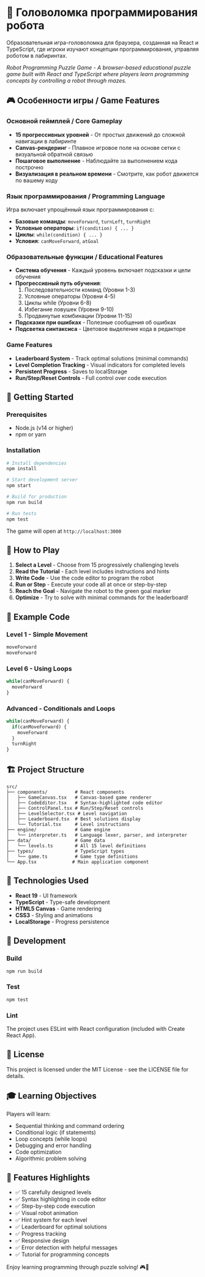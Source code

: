 # 🤖 Головоломка программирования робота

Образовательная игра-головоломка для браузера, созданная на React и TypeScript, где игроки изучают концепции программирования, управляя роботом в лабиринтах.

_Robot Programming Puzzle Game - A browser-based educational puzzle game built with React and TypeScript where players learn programming concepts by controlling a robot through mazes._

## 🎮 Особенности игры / Game Features

### Основной геймплей / Core Gameplay
- **15 прогрессивных уровней** - От простых движений до сложной навигации в лабиринте
- **Canvas-рендеринг** - Плавное игровое поле на основе сетки с визуальной обратной связью
- **Пошаговое выполнение** - Наблюдайте за выполнением кода построчно
- **Визуализация в реальном времени** - Смотрите, как робот движется по вашему коду

### Язык программирования / Programming Language
Игра включает упрощённый язык программирования с:
- **Базовые команды**: `moveForward`, `turnLeft`, `turnRight`
- **Условные операторы**: `if(condition) { ... }`
- **Циклы**: `while(condition) { ... }`
- **Условия**: `canMoveForward`, `atGoal`

### Образовательные функции / Educational Features
- **Система обучения** - Каждый уровень включает подсказки и цели обучения
- **Прогрессивный путь обучения**:
  1. Последовательности команд (Уровни 1-3)
  2. Условные операторы (Уровни 4-5)
  3. Циклы while (Уровни 6-8)
  4. Избегание ловушек (Уровни 9-10)
  5. Продвинутые комбинации (Уровни 11-15)
- **Подсказки при ошибках** - Полезные сообщения об ошибках
- **Подсветка синтаксиса** - Цветовое выделение кода в редакторе

### Game Features
- **Leaderboard System** - Track optimal solutions (minimal commands)
- **Level Completion Tracking** - Visual indicators for completed levels
- **Persistent Progress** - Saves to localStorage
- **Run/Step/Reset Controls** - Full control over code execution

## 🚀 Getting Started

### Prerequisites
- Node.js (v14 or higher)
- npm or yarn

### Installation

```bash
# Install dependencies
npm install

# Start development server
npm start

# Build for production
npm run build

# Run tests
npm test
```

The game will open at `http://localhost:3000`

## 🎯 How to Play

1. **Select a Level** - Choose from 15 progressively challenging levels
2. **Read the Tutorial** - Each level includes instructions and hints
3. **Write Code** - Use the code editor to program the robot
4. **Run or Step** - Execute your code all at once or step-by-step
5. **Reach the Goal** - Navigate the robot to the green goal marker
6. **Optimize** - Try to solve with minimal commands for the leaderboard!

## 📝 Example Code

### Level 1 - Simple Movement
```javascript
moveForward
moveForward
```

### Level 6 - Using Loops
```javascript
while(canMoveForward) {
  moveForward
}
```

### Advanced - Conditionals and Loops
```javascript
while(canMoveForward) {
  if(canMoveForward) {
    moveForward
  }
  turnRight
}
```

## 🏗️ Project Structure

```
src/
├── components/          # React components
│   ├── GameCanvas.tsx   # Canvas-based game renderer
│   ├── CodeEditor.tsx   # Syntax-highlighted code editor
│   ├── ControlPanel.tsx # Run/Step/Reset controls
│   ├── LevelSelector.tsx # Level navigation
│   ├── Leaderboard.tsx  # Best solutions display
│   └── Tutorial.tsx     # Level instructions
├── engine/              # Game engine
│   └── interpreter.ts   # Language lexer, parser, and interpreter
├── data/                # Game data
│   └── levels.ts        # All 15 level definitions
├── types/               # TypeScript types
│   └── game.ts          # Game type definitions
└── App.tsx             # Main application component
```

## 🎨 Technologies Used

- **React 19** - UI framework
- **TypeScript** - Type-safe development
- **HTML5 Canvas** - Game rendering
- **CSS3** - Styling and animations
- **LocalStorage** - Progress persistence

## 🔧 Development

### Build
```bash
npm run build
```

### Test
```bash
npm test
```

### Lint
The project uses ESLint with React configuration (included with Create React App).

## 📄 License

This project is licensed under the MIT License - see the LICENSE file for details.

## 🎓 Learning Objectives

Players will learn:
- Sequential thinking and command ordering
- Conditional logic (if statements)
- Loop concepts (while loops)
- Debugging and error handling
- Code optimization
- Algorithmic problem solving

## 🌟 Features Highlights

- ✅ 15 carefully designed levels
- ✅ Syntax highlighting in code editor
- ✅ Step-by-step code execution
- ✅ Visual robot animation
- ✅ Hint system for each level
- ✅ Leaderboard for optimal solutions
- ✅ Progress tracking
- ✅ Responsive design
- ✅ Error detection with helpful messages
- ✅ Tutorial for programming concepts

Enjoy learning programming through puzzle solving! 🎮🤖
